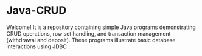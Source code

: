 # Java-CRUD
Welcome! It is a repository containing simple Java programs demonstrating CRUD operations, row set handling, and transaction management (withdrawal and deposit). These programs illustrate basic database interactions using JDBC .
